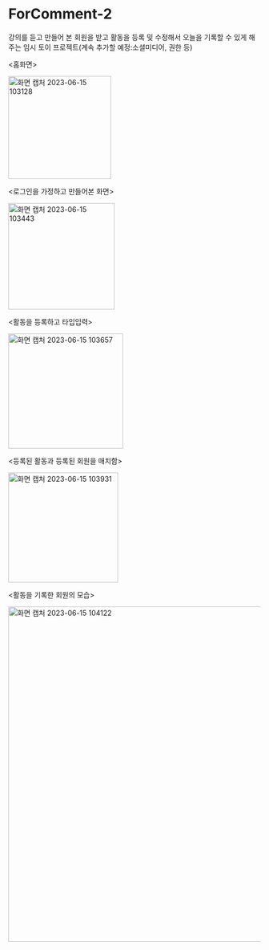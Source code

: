 # ForComment-2
강의를 듣고 만들어  본 회원을 받고 활동을 등록 및 수정해서 오늘을 기록할 수 있게 해주는 임시 토이 프로젝트(계속 추가할 예정:소셜미디어, 권한 등)<br>

<홈화면>

<img width="205" alt="화면 캡처 2023-06-15 103128" src="https://github.com/dionisos198/ForComment-2/assets/96781019/d17ad934-4ea4-48ee-a848-e2bc6b0700ba">



<로그인을 가정하고 만들어본 화면>


<img width="212" alt="화면 캡처 2023-06-15 103443" src="https://github.com/dionisos198/ForComment-2/assets/96781019/dfeb19fb-eee2-4482-b5fc-878a389614ff">

<활동을 등록하고 타입입력>


<img width="229" alt="화면 캡처 2023-06-15 103657" src="https://github.com/dionisos198/ForComment-2/assets/96781019/73e6661f-26f8-49dd-8bd6-fbe04bd1b60c">


<등록된 활동과 등록된 회원을 매치함>


<img width="219" alt="화면 캡처 2023-06-15 103931" src="https://github.com/dionisos198/ForComment-2/assets/96781019/6c528e4b-ef5e-4788-acc9-3f257ba0d63e">


<활동을 기록한 회원의 모습>


<img width="668" alt="화면 캡처 2023-06-15 104122" src="https://github.com/dionisos198/ForComment-2/assets/96781019/bedff333-01d2-4ece-b886-3107b92ea706">


